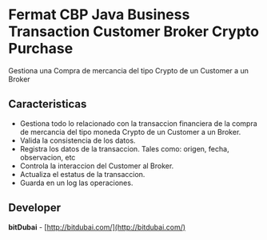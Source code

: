 # Fermat CBP Java Business Transaction Customer Broker Crypto Purchase

Gestiona una Compra de mercancia del tipo Crypto de un Customer a un Broker

## Caracteristicas
* Gestiona todo lo relacionado con la transaccion financiera de la compra de mercancia del tipo moneda Crypto de un Customer a un Broker.
* Valida la consistencia de los datos.
* Registra los datos de la transaccion. Tales como: origen, fecha, observacion, etc
* Controla la interaccion del Customer al Broker.
* Actualiza el estatus de la transaccion.
* Guarda en un log las operaciones.

## Developer

**bitDubai** - [http://bitdubai.com/](http://bitdubai.com/)
